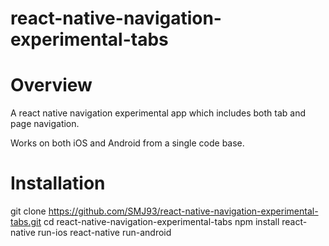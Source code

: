 # react-native-navigation-experimental-tabs

# Overview 
A react native navigation experimental app which includes both tab and page navigation. 

Works on both iOS and Android from a single code base.

# Installation 
git clone https://github.com/SMJ93/react-native-navigation-experimental-tabs.git
cd react-native-navigation-experimental-tabs
npm install
react-native run-ios
react-native run-android
